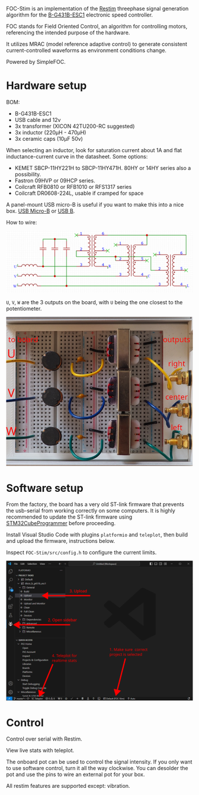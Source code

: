 FOC-Stim is an implementation of the [Restim](https://github.com/diglet48/restim) threephase signal generation algorithm
for the [B-G431B-ESC1](https://www.st.com/en/evaluation-tools/b-g431b-esc1.html) electronic speed controller.

FOC stands for Field Oriented Control, an algorithm for controlling motors, referencing the intended purpose of the hardware.

It utilizes MRAC (model reference adaptive control) to generate consistent current-controlled waveforms
as environment conditions change.

Powered by SimpleFOC.

# Hardware setup

BOM:

* B-G431B-ESC1
* USB cable and 12v
* 3x transformer (XICON 42TU200-RC suggested)
* 3x inductor (220µH - 470µH)
* 3x ceramic caps (10µF 50v)

When selecting an inductor, look for saturation current about 1A and flat inductance-current curve in the datasheet. Some options:
* KEMET SBCP-11HY221H to SBCP-11HY471H. 80HY or 14HY series also a possibility.
* Fastron 09HVP or 09HCP series.
* Coilcraft RFB0810 or RFB1010 or RFS1317 series
* Coilcraft DR0608-224L, usable if cramped for space


A panel-mount USB micro-B is useful if you want to make this into a nice box.
[USB Micro-B](https://www.sparkfun.com/products/15464)
or [USB B](https://www.sparkfun.com/products/15463).

How to wire:

![](docs/images/schematic.png)

`U`, `V`, `W` are the 3 outputs on the board, with `U` being the one closest to the potentiometer.

![](docs/images/breadboard.jpg)

# Software setup

From the factory, the board has a very old ST-link firmware that prevents the usb-serial from working
correctly on some computers. It is highly recommended to update the ST-link firmware using
[STM32CubeProgrammer](https://www.st.com/en/development-tools/stm32cubeprog.html) before proceeding.

Install Visual Studio Code with plugins `platformio` and `teleplot`,
then build and upload the firmware, instructions below.

Inspect `FOC-Stim/src/config.h` to configure the current limits.

![](docs/images/pio.png)

# Control

Control over serial with Restim.

View live stats with teleplot.

The onboard pot can be used to control the signal intensity.
If you only want to use software control, turn it all the way clockwise.
You can desolder the pot and use the pins to wire an external pot for your box.

All restim features are supported except: vibration.